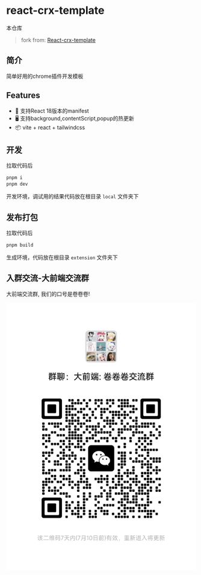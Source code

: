 # react-crx-template

本仓库

> fork from: [React-crx-template](https://github.com/MatrixCross/React-Crx-Starter)

## 简介

简单好用的chrome插件开发模板

## Features

- 🚀 支持React 18版本的manifest
- 🖥 支持background,contentScript,popup的热更新
- 📦 vite + react + tailwindcss

## 开发

拉取代码后

```bash
pnpm i
pnpm dev
```
开发环境，调试用的结果代码放在根目录 `local` 文件夹下

## 发布打包
拉取代码后

```bash
pnpm build
```

生成环境，代码放在根目录 `extension` 文件夹下

## 入群交流-大前端交流群
大前端交流群, 我们的口号是卷卷卷!

![图片描述](https://raw.githubusercontent.com/MatrixCross/React-Crx-Starter/master/src/assets/20240703225505.jpg)

